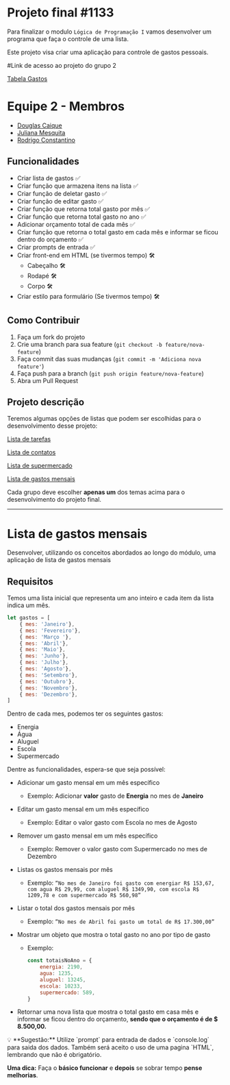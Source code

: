 # Projeto final #1133
Para finalizar o modulo `Lógica de Programação I` vamos desenvolver um programa que faça o controle de uma lista.

Este projeto visa criar uma aplicação para controle de gastos pessoais.

#Link de acesso ao projeto do grupo 2

[Tabela Gastos ](https://github.com/RodrigoConstantin0/Controle-de-Gastos-equipe-2/assets/137124681/6b63574e-b20a-45f9-93fb-5ffec1c4215d)

# Equipe 2 - Membros
 - <a href="https://github.com/douglascaique" target="_blank">Douglas Caique</a>
 - <a href="https://github.com/JulianaMariaSousaMesquita" target="_blank">Juliana Mesquita</a>
 - <a href="https://github.com/RodrigoConstantin0" target="_blank">Rodrigo Constantino</a>

## Funcionalidades
- Criar lista de gastos ✅
- Criar função que armazena itens na lista ✅
- Criar função de deletar gasto ✅
- Criar função de editar gasto ✅
- Criar função que retorna total gasto por mês ✅
- Criar função que retorna total gasto no ano ✅
- Adicionar orçamento total de cada mês ✅
- Criar função que retorna o total gasto em cada mês e informar se ficou dentro do orçamento ✅
- Criar prompts de entrada ✅
- Criar front-end em HTML (se tivermos tempo) 🛠️
	- Cabeçalho 🛠️
	- Rodapé 🛠️
	- Corpo 🛠️
- Criar estilo para formulário (Se tivermos tempo) 🛠️

## Como Contribuir
1. Faça um fork do projeto
2. Crie uma branch para sua feature (`git checkout -b feature/nova-feature`)
3. Faça commit das suas mudanças (`git commit -m 'Adiciona nova feature'`)
4. Faça push para a branch (`git push origin feature/nova-feature`)
5. Abra um Pull Request

## Projeto descrição
Teremos algumas opções de listas que podem ser escolhidas para o desenvolvimento desse projeto:

[Lista de tarefas ](https://www.notion.so/Lista-de-tarefas-d3ae499d2613419594271eb252b0c294?pvs=21)

[Lista de contatos](https://www.notion.so/Lista-de-contatos-c899d7477fec4d39a9f0b2a1e2cde7a4?pvs=21)

[Lista de supermercado](https://www.notion.so/Lista-de-supermercado-5fe702005d7443bbbb31b3720c79c336?pvs=21)

[Lista de gastos mensais](https://www.notion.so/Lista-de-gastos-mensais-21ce10dbdee74ac6b640afa38fa2ecff?pvs=21)  

Cada grupo deve escolher **apenas um** dos temas acima para o desenvolvimento do projeto final.


------------------------------------------------------------------------------------------------------------------------

# Lista de gastos mensais

Desenvolver, utilizando os conceitos abordados ao longo do módulo, uma aplicação de lista de gastos mensais

## Requisitos

Temos uma lista inicial que representa um ano inteiro e cada item da lista indica um mês.

```jsx
let gastos = [
	{ mes: 'Janeiro'},
	{ mes: 'Fevereiro'},
	{ mes: 'Março '},
	{ mes: 'Abril'},
	{ mes: 'Maio'},
	{ mes: 'Junho'},
	{ mes: 'Julho'},
	{ mes: 'Agosto'},
	{ mes: 'Setembro'},
	{ mes: 'Outubro'},
	{ mes: 'Novembro'},
	{ mes: 'Dezembro'},
]
```

Dentro de cada mes, podemos ter os seguintes gastos:

- Energia
- Água
- Aluguel
- Escola
- Supermercado

Dentre as funcionalidades, espera-se que seja possível:

- Adicionar um gasto mensal em um mês específico
    - Exemplo: Adicionar **valor** gasto de **Energia** no mes de **Janeiro**

- Editar um gasto mensal em um mês específico
    - Exemplo: Editar o valor gasto com Escola no mes de Agosto

- Remover um gasto mensal em um mês específico
    - Exemplo: Remover o valor gasto com Supermercado no mes de Dezembro

- Listas os gastos mensais por mês
    - Exemplo: `”No mes de Janeiro foi gasto com energiar R$ 153,67, com agua R$ 29,99, com aluguel R$ 1349,90, com escola R$ 1209,78 e com supermercado R$ 560,98”`

- Listar o total dos gastos mensais por mês
    - Exemplo: `”No mes de Abril foi gasto um total de R$ 17.300,00”`

- Mostrar um objeto que mostra o total gasto no ano por tipo de gasto
    - Exemplo:
        
        ```jsx
        const totaisNoAno = {
        	energia: 2190,
        	agua: 1235,
        	aluguel: 13245,
        	escola: 10233,
        	supermercado: 589,
        }
        ```
        

- Retornar uma nova lista que mostra o total gasto em casa mês e informar se ficou dentro do orçamento, **sendo que o orçamento é de $ 8.500,00.**

<aside>
💡 **Sugestão:** Utilize `prompt` para entrada de dados e `console.log` para saida dos dados. Também será aceito o uso de uma pagina `HTML`,  lembrando que não é obrigatório. 

**Uma dica:** Faça o **básico funcionar** e **depois** se sobrar tempo **pense melhorias**.

</aside>
